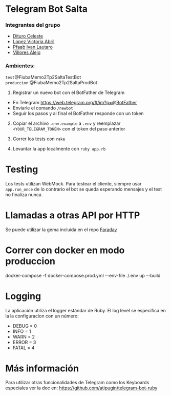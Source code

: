 Telegram Bot Salta
====================

### Integrantes del grupo
* [Dituro Celeste](https://gitlab.com/celedituro)
* [Lopez Victoria Abril](https://gitlab.com/vickyylopezz)
* [Pfaab Ivan Lautaro](https://gitlab.com/ipfaab)
* [Villores Alejo](https://gitlab.com/alejovillores)


### Ambientes:
`test`@FiubaMemo2Tp2SaltaTestBot\
`produccion` @FiubaMemo2Tp2SaltaProdBot

1. Registrar un nuevo bot con el BotFather de Telegram

* En Telegram https://web.telegram.org/#/im?p=@BotFather
* Enviarle el comando `/newbot`
* Seguir los pasos y al final el BotFather responde con un token

2. Copiar el archivo `.env.example` a `.env` y reemplazar `<YOUR_TELEGRAM_TOKEN>` con el token del paso anterior

3. Correr los tests con `rake`

4. Levantar la app localmente con `ruby app.rb`


# Testing

Los tests utilizan WebMock. Para testear el cliente, siempre usar `app.run_once` de lo contrario el bot se queda esperando mensajes y el test no finaliza nunca.

# Llamadas a otras API por HTTP

Se puede utilizar la gema incluida en el repo [Faraday](https://github.com/lostisland/faraday#faraday)

# Correr con docker en modo produccion

docker-compose -f docker-compose.prod.yml --env-file ./.env up --build


# Logging

La aplicación utiliza el logger estándar de Ruby.
El log level se especifica en la la configuracion con un número:

* DEBUG = 0
* INFO = 1
* WARN = 2
* ERROR = 3
* FATAL = 4

# Más información

Para utilizar otras funcionalidades de Telegram como los Keyboards especiales ver la doc en: https://github.com/atipugin/telegram-bot-ruby
